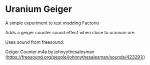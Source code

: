 # Uranium Geiger

A simple experiment to test modding Factorio

Adds a geiger counter sound effect when close to uranium ore.

Uses sound from freesound:

Geiger Counter.m4a by johnyythesalesman (https://freesound.org/people/johnnythesalesman/sounds/423291/)
